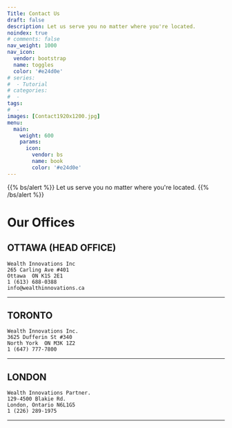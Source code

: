 ```yaml
---
Title: Contact Us
draft: false
description: Let us serve you no matter where you're located.
noindex: true
# comments: false
nav_weight: 1000
nav_icon:
  vendor: bootstrap
  name: toggles
  color: '#e24d0e'
# series:
#  - Tutorial
# categories:
#  -
tags:
#  -
images: [Contact1920x1200.jpg]
menu:
  main:
    weight: 600
    params:
      icon:
        vendor: bs
        name: book
        color: '#e24d0e'
---
```

{{% bs/alert %}}
Let us serve you no matter where you're located.
{{% /bs/alert %}}

# Our Offices

## OTTAWA (HEAD OFFICE)

    Wealth Innovations Inc
    265 Carling Ave #401
    Ottawa  ON K1S 2E1
    1 (613) 688-0388
    info@wealthinnovations.ca
 ---

## TORONTO

    Wealth Innovations Inc.
    3625 Dufferin St #340
    North York  ON M3K 1Z2
    1 (647) 777-7800

---

## LONDON

    Wealth Innovations Partner.
    129-4500 Blakie Rd.
    London, Ontario N6L1G5
    1 (226) 289-1975

---
